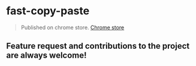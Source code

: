 # fast-copy-paste

> Published on chrome store.
> [Chrome store](https://chrome.google.com/webstore/detail/hmpihaioaacpehkghnkmnmgmihalkmdf)


## Feature request and contributions to the project are always welcome!
